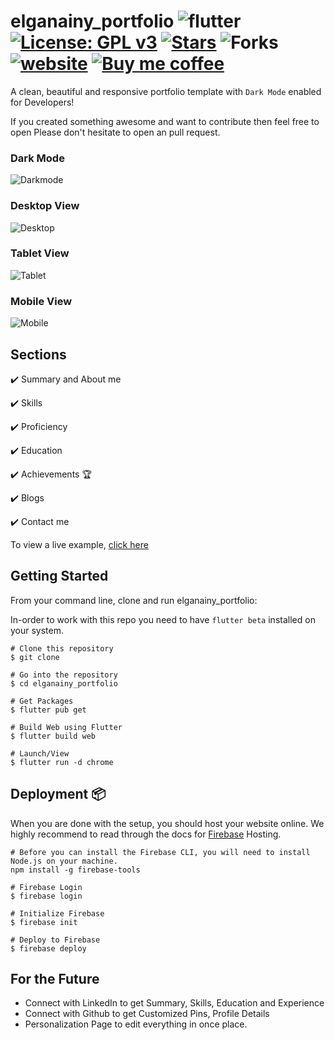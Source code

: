# elganainy_portfolio  ![flutter](https://badgen.net/pub/flutter-platform/xml) [![License: GPL v3](https://img.shields.io/badge/License-GPLv3-green.svg)](https://www.gnu.org/licenses/gpl-3.0) [![Stars](https://img.shields.io/github/stars/naveenjujaray/elganainy_portfolio?style=flat)](https://github.com/naveenjujaray/elganainy_portfolio/stargazers) ![Forks](https://img.shields.io/github/forks/naveenjujaray/elganainy_portfolio?style=flat) [![website](https://img.shields.io/website?url=https%3A%2F%2Felganainy_portfolio.web.app%2F)](https://elganainy_portfolio.web.app/) [![Buy me coffee](https://img.shields.io/badge/Buy%20me%20a%20coffee-donate-orange)](https://www.buymeacoffee.com/naveenjujaray)

A clean, beautiful and responsive portfolio template with `Dark Mode` enabled for Developers!

If you created something awesome and want to contribute then feel free to open Please don't hesitate to open an pull request.


### Dark Mode
![Darkmode](gif/dark.gif)

### Desktop View
![Desktop](/gif/desk.gif)

### Tablet View
![Tablet](/gif/tab.gif)

### Mobile View
![Mobile](/gif/mob.gif)

## Sections

✔️ Summary and About me

✔️ Skills

✔️ Proficiency

✔️ Education

✔️ Achievements 🏆

✔️ Blogs

✔️ Contact me

To view a live example, [click here]

## Getting Started

From your command line, clone and run elganainy_portfolio:

In-order to work with this repo you need to have `flutter beta` installed on your system.

```
# Clone this repository
$ git clone 

# Go into the repository
$ cd elganainy_portfolio

# Get Packages
$ flutter pub get

# Build Web using Flutter
$ flutter build web

# Launch/View
$ flutter run -d chrome
```

## Deployment 📦

When you are done with the setup, you should host your website online. We highly recommend to read through the docs for [Firebase] Hosting.

```
# Before you can install the Firebase CLI, you will need to install Node.js on your machine.
npm install -g firebase-tools

# Firebase Login
$ firebase login

# Initialize Firebase
$ firebase init

# Deploy to Firebase
$ firebase deploy

```

## For the Future
* Connect with LinkedIn to get Summary, Skills, Education and Experience
* Connect with Github to get Customized Pins, Profile Details
* Personalization Page to edit everything in once place.


[Firebase]: https://firebase.google.com/docs/hosting/quickstart
[click here]: https://elganainy_portfolio.web.app/
